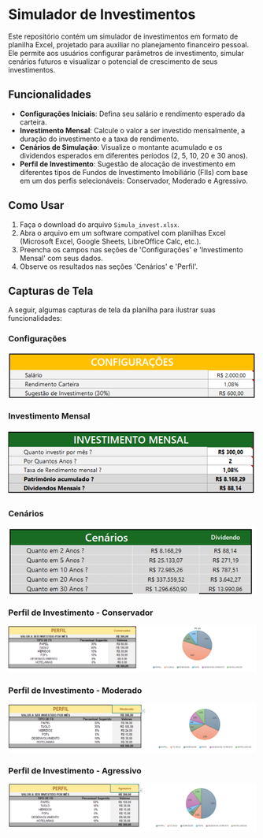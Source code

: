 # Simulador de Investimentos

Este repositório contém um simulador de investimentos em formato de planilha Excel, projetado para auxiliar no planejamento financeiro pessoal. Ele permite aos usuários configurar parâmetros de investimento, simular cenários futuros e visualizar o potencial de crescimento de seus investimentos.

## Funcionalidades

- **Configurações Iniciais**: Defina seu salário e rendimento esperado da carteira.
- **Investimento Mensal**: Calcule o valor a ser investido mensalmente, a duração do investimento e a taxa de rendimento.
- **Cenários de Simulação**: Visualize o montante acumulado e os dividendos esperados em diferentes períodos (2, 5, 10, 20 e 30 anos).
- **Perfil de Investimento**: Sugestão de alocação de investimento em diferentes tipos de Fundos de Investimento Imobiliário (FIIs) com base em um dos perfis selecionáveis: Conservador, Moderado e Agressivo.

## Como Usar

1. Faça o download do arquivo `Simula_invest.xlsx`.
2. Abra o arquivo em um software compatível com planilhas Excel (Microsoft Excel, Google Sheets, LibreOffice Calc, etc.).
3. Preencha os campos nas seções de 'Configurações' e 'Investimento Mensal' com seus dados.
4. Observe os resultados nas seções 'Cenários' e 'Perfil'.

## Capturas de Tela

A seguir, algumas capturas de tela da planilha para ilustrar suas funcionalidades:

### Configurações

![Configurações](https://github.com/sidmarb/simulador_invest/blob/main/image/configuracoes.png)

### Investimento Mensal

![Investimento Mensal](https://github.com/sidmarb/simulador_invest/blob/main/image/investimento_mensal.png)

### Cenários

![Cenários](https://github.com/sidmarb/simulador_invest/blob/4449da993b0c0e0c00185379d48081ed95c93f41/image/cenarios.png)

### Perfil de Investimento - Conservador

![Perfil de Investimento - Conservador ](https://github.com/sidmarb/simulador_invest/blob/main/image/perfil_investimento-Conservador.png)

### Perfil de Investimento - Moderado

![Perfil de Investimento - Moderado ](https://github.com/sidmarb/simulador_invest/blob/main/image/perfil_investimento-Moderado.png)

### Perfil de Investimento - Agressivo

![Perfil de Investimento - Agressivo ](https://github.com/sidmarb/simulador_invest/blob/main/image/perfil_investimento-Agressivo.png)




